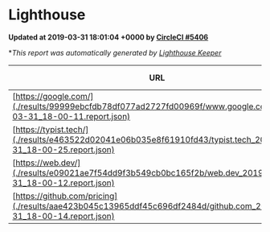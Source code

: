 
# Lighthouse

**Updated at 2019-03-31 18:01:04 +0000 by [CircleCI #5406](https://circleci.com/gh/ItinerisLtd/lighthouse-keeper-example/5406)**

**This report was automatically generated by [Lighthouse Keeper](https://github.com/itinerisltd/lighthouse-keeper)*

| URL | Performance | Accessibility | Best Practices | SEO | PWA | Updated At |
| --- | --- | --- | --- | --- | --- | --- |
| [https://google.com/](./results/99999ebcfdb78df077ad2727fd00969f/www.google.com_2019-03-31_18-00-11.report.json) | 0.95 | 0.71 | 0.93 | 0.82 | 0.58 | 2019-03-31T18:00:11.677Z |
| [https://typist.tech/](./results/e463522d02041e06b035e8f61910fd43/typist.tech_2019-03-31_18-00-25.report.json) | 1 |  |  |  |  | 2019-03-31T18:00:25.676Z |
| [https://web.dev/](./results/e09021ae7f54dd9f3b549cb0bc165f2b/web.dev_2019-03-31_18-00-12.report.json) | 0.96 | 0.93 | 1 | 0.96 | 1 | 2019-03-31T18:00:12.979Z |
| [https://github.com/pricing](./results/aae423b045c13965ddf45c696df2484d/github.com_2019-03-31_18-00-14.report.json) | 0.87 | 0.89 | 0.93 | 0.9 | 0.58 | 2019-03-31T18:00:14.726Z |
